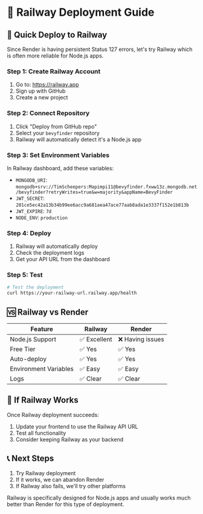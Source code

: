 # 🚂 Railway Deployment Guide

## 🚀 Quick Deploy to Railway

Since Render is having persistent Status 127 errors, let's try Railway which is often more reliable for Node.js apps.

### **Step 1: Create Railway Account**
1. Go to: https://railway.app
2. Sign up with GitHub
3. Create a new project

### **Step 2: Connect Repository**
1. Click "Deploy from GitHub repo"
2. Select your `bevyfinder` repository
3. Railway will automatically detect it's a Node.js app

### **Step 3: Set Environment Variables**
In Railway dashboard, add these variables:
- `MONGODB_URI`: `mongodb+srv://TimScheepers:Mapimpi11@bevyfinder.fxww13z.mongodb.net/bevyfinder?retryWrites=true&w=majority&appName=BevyFinder`
- `JWT_SECRET`: `201ce5ec42a13b34b99ee6acc9a681aea47ace77aab8ada1e3337f152e1b813b`
- `JWT_EXPIRE`: `7d`
- `NODE_ENV`: `production`

### **Step 4: Deploy**
1. Railway will automatically deploy
2. Check the deployment logs
3. Get your API URL from the dashboard

### **Step 5: Test**
```bash
# Test the deployment
curl https://your-railway-url.railway.app/health
```

## 🆚 **Railway vs Render**

| Feature | Railway | Render |
|---------|---------|--------|
| Node.js Support | ✅ Excellent | ❌ Having issues |
| Free Tier | ✅ Yes | ✅ Yes |
| Auto-deploy | ✅ Yes | ✅ Yes |
| Environment Variables | ✅ Easy | ✅ Easy |
| Logs | ✅ Clear | ✅ Clear |

## 🔧 **If Railway Works**

Once Railway deployment succeeds:
1. Update your frontend to use the Railway API URL
2. Test all functionality
3. Consider keeping Railway as your backend

## 📞 **Next Steps**

1. Try Railway deployment
2. If it works, we can abandon Render
3. If Railway also fails, we'll try other platforms

Railway is specifically designed for Node.js apps and usually works much better than Render for this type of deployment. 